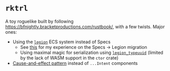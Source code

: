 # `rktrl`

A toy roguelike built by following https://bfnightly.bracketproductions.com/rustbook/, with a few twists. Major ones:

* Using the [`legion`](https://github.com/amethyst/legion) ECS system instead of Specs
  * See [this](https://github.com/amethyst/legion/issues/217) for my experience on the Specs -> Legion migration
  * Using maximal magic for serialization using [`legion_typeuuid`](https://github.com/TomGillen/legion_typeuuid) (limited by the lack of WASM support in the `ctor` crate)
* [Cause-and-effect pattern](https://www.reddit.com/r/roguelikedev/comments/kl8xop/introducing_the_causeandeffect_pattern/) instead of `...Intent` components